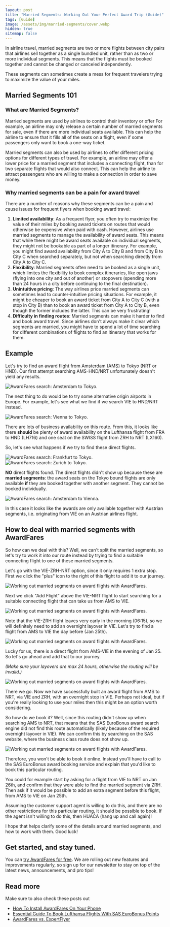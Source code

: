 ```yaml
---
layout: post
title: "Married Segments: Working Out Your Perfect Award Trip (Guide)"
tags: [Guide]
image: /assets/img/married-segments/cover.webp
hidden: true
sitemap: false
---
```



In airline travel, married segments are two or more flights between city pairs that airlines sell together as a single bundled unit, rather than as two or more individual segments. This means that the flights must be booked together and cannot be changed or canceled independently.

These segments can sometimes create a mess for frequent travelers trying to maximize the value of your miles.


## Married Segments 101

### What are Married Segments?

Married segments are used by airlines to control their inventory or offer  For example, an airline may only release a certain number of married segments for sale, even if there are more individual seats available. This can help the airline to ensure that it fills all of the seats on a flight, even if some passengers only want to book a one-way ticket.

Married segments can also be used by airlines to offer different pricing options for different types of travel. For example, an airline may offer a lower price for a married segment that includes a connecting flight, than for two separate flights that would also connect. This can help the airline to attract passengers who are willing to make a connection in order to save money.

### Why married segments can be a pain for award travel

There are a number of reasons why these segments can be a pain and cause issues for frequent flyers when booking award travel:

1. **Limited availability**: As a frequent flyer, you often try to maximize the value of their miles by booking award tickets on routes that would otherwise be expensive when paid with cash. However, airlines use married segments to manage the availability of award seats. This means that while there might be award seats available on individual segments, they might not be bookable as part of a longer itinerary. For example, you might find award availability from City A to City B and from City B to City C when searched separately, but not when searching directly from City A to City C.
2. **Flexibility**: Married segments often need to be booked as a single unit, which limites the flexibility to book complex itineraries, like open jaws (flying into one city and out of another) or stopovers (spending more than 24 hours in a city before continuing to the final destination). 
3. **Unintuitive pricing**: The way airlines price married segments can sometimes lead to counter-intuitive pricing situations. For example, it might be cheaper to book an award ticket from City A to City C (with a stop in City B) than to book an award ticket from City A to City B, even though the former includes the latter. This can be very frustrating!
4. **Difficulty in finding routes**: Married segments can make it harder to find and book award travel. Since airlines don't always make it clear which segments are married, you might have to spend a lot of time searching for different combinations of flights to find an itinerary that works for them.

## Example


Let's try to find an award flight from Amsterdam (AMS) to Tokyo (NRT or HND). Our first attempt searching AMS-HND/NRT unfortunately doesn't yield any results.

<img src="/assets/img/married-segments/search-ams.webp" alt="AwardFares search: Amsterdam to Tokyo." />

The next thing to do would be to try some alternative origin airports in Europe. For example, let's see what we find if we search VIE to HND/NRT instead.

<img src="/assets/img/married-segments/search-vie.webp" alt="AwardFares search: Vienna to Tokyo." />

There are lots of business availability on this route. From this, it looks like there **should** be plenty of award availability on the Lufthansa flight from FRA to HND (LH716) and one seat on the SWISS flight from ZRH to NRT (LX160).

So, let's see what happens if we try to find these direct flights.

<img src="/assets/img/married-segments/search-fra.webp" alt="AwardFares search: Frankfurt to Tokyo." />

<img src="/assets/img/married-segments/search-zrh.webp" alt="AwardFares search: Zurich to Tokyo." />

**NO** direct flights found. The direct flights didn't show up because these are **married segments**: the award seats on the Tokyo bound flights are only available **if** they are booked together with another segment. They cannot be booked individually.

<img src="/assets/img/married-segments/search-vie-married.webp" alt="AwardFares search: Amsterdam to Vienna." />

In this case it looks like the awards are only available together with Austrian segments, i.e. originating from VIE on an Austrian airlines flight.

## How to deal with married segments with AwardFares

So how can we deal with this? Well, we can't split the married segments, so let's try to work it into our route instead by trying to find a suitable connecting flight to one of these married segments.

Let's go with the VIE-ZRH-NRT option, since it only requires 1 extra stop. First we click the "plus" icon to the right of this flight to add it to our journey.

<img src="/assets/img/married-segments/search-vie-add.webp" alt="Working out married segments on award flights with AwardFares." />

Next we click "Add Flight" above the VIE-NRT flight to start searching for a suitable connecting flight that can take us from AMS to VIE.

<img src="/assets/img/married-segments/journey1.webp" alt="Working out married segments on award flights with AwardFares." />

Note that the VIE-ZRH flight leaves very early in the morning (06:15), so we will definitely need to add an overnight layover in VIE. Let's try to find a flight from AMS to VIE the day before (Jan 25th).

<img src="/assets/img/married-segments/journey2.webp" alt="Working out married segments on award flights with AwardFares." />

Lucky for us, there is a direct flight from AMS-VIE in the evening of Jan 25. So let's go ahead and add that to our journey. 

*(Make sure your layovers are max 24 hours, otherwise the routing will be invalid.)*

<img src="/assets/img/married-segments/journey3.webp" alt="Working out married segments on award flights with AwardFares." />

There we go. Now we have successfully built an award flight from AMS to NRT, via VIE and ZRH, with an overnight stop in VIE. Perhaps not ideal, but if you're really looking to use your miles then this might be an option worth considering.

So how do we book it? Well, since this routing didn't show up when searching AMS to NRT, that means that the SAS EuroBonus award search engine did not find this route automatically (likely because of the required overnight layover in VIE). We can confirm this by searching on the SAS website, where the business class route does not show up.

<img src="/assets/img/married-segments/book.webp" alt="Working out married segments on award flights with AwardFares." />

Therefore, you won't be able to book it online. Instead you'll have to call to the SAS EuroBonus award booking service and explain that you'd like to book this particular routing.

You could for example start by asking for a flight from VIE to NRT on Jan 26th, and confirm that they were able to find the married segment via ZRH. Then ask if it would be possible to add an extra segment before this flight, from AMS to VIE on Jan 25th.

Assuming the customer support agent is willing to do this, and there are no other restrictions for this particular routing, it should be possible to book. If the agent isn't willing to do this, then HUACA (hang up and call again)!

I hope that helps clarify some of the details around married segments, and how to work with them. Good luck!


## Get started, and stay tuned.

You can [try AwardFares for free](https://awardfares.com/). We are rolling out new features and improvements regularly, so sign up for our newsletter to stay on top of the latest news, announcements, and pro tips!

## Read more

Make sure to also check these posts out

- [How To Install AwardFares On Your Phone](https://blog.awardfares.com/awardfares-mobile-app/)
- [Essential Guide To Book Lufthansa Flights With SAS EuroBonus Points](https://blog.awardfares.com/lufthansa-with-eurobonus-guide/)
- [AwardFares vs. ExpertFlyer](https://blog.awardfares.com/awardfares-vs-expertflyer/)



